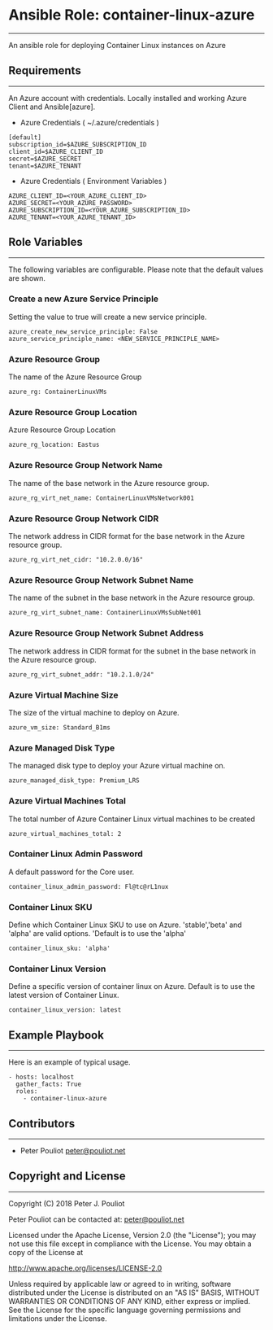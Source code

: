 # Ansible Role: container-linux-azure
------------------

An ansible role for deploying Container Linux instances on Azure



## Requirements
------------------

An Azure account with credentials.  Locally installed and working Azure Client and Ansible[azure].

* Azure Credentials ( ~/.azure/credentials )

```
[default]
subscription_id=$AZURE_SUBSCRIPTION_ID
client_id=$AZURE_CLIENT_ID
secret=$AZURE_SECRET
tenant=$AZURE_TENANT
```

* Azure Credentials ( Environment Variables )

```
AZURE_CLIENT_ID=<YOUR_AZURE_CLIENT_ID>
AZURE_SECRET=<YOUR_AZURE_PASSWORD>
AZURE_SUBSCRIPTION_ID=<YOUR_AZURE_SUBSCRIPTION_ID>
AZURE_TENANT=<YOUR_AZURE_TENANT_ID>
```

## Role Variables
------------------

The following variables are configurable.  Please note that the default values are shown.


### Create a new Azure Service Principle

Setting the value to true will create a new service principle.

```
azure_create_new_service_principle: False
azure_service_principle_name: <NEW_SERVICE_PRINCIPLE_NAME>
```

### Azure Resource Group
The name of the Azure Resource Group

```
azure_rg: ContainerLinuxVMs
```

### Azure Resource Group Location
Azure Resource Group Location

```
azure_rg_location: Eastus
```

### Azure Resource Group Network Name
The name of the base network in the Azure resource group.

```
azure_rg_virt_net_name: ContainerLinuxVMsNetwork001
```

### Azure Resource Group Network CIDR
The network address in CIDR format for the base network in the Azure resource group.

```
azure_rg_virt_net_cidr: "10.2.0.0/16"
```

### Azure Resource Group Network Subnet Name
The name of the subnet in the base network in the Azure resource group.

```
azure_rg_virt_subnet_name: ContainerLinuxVMsSubNet001
```

### Azure Resource Group Network Subnet Address
The network address in CIDR format for the subnet in the base network in the Azure resource group.

```
azure_rg_virt_subnet_addr: "10.2.1.0/24"
```

### Azure Virtual Machine Size
The size of the virtual machine to deploy on Azure.

```
azure_vm_size: Standard_B1ms
```

### Azure Managed Disk Type
The managed disk type to deploy your Azure virtual machine on.

```
azure_managed_disk_type: Premium_LRS
```

### Azure Virtual Machines Total
The total number of Azure Container Linux virtual machines to be created

```
azure_virtual_machines_total: 2
```

### Container Linux Admin Password
A default password for the Core user.

```
container_linux_admin_password: Fl@tc@rL1nux
```

### Container Linux SKU
Define which Container Linux SKU to use on Azure.  'stable','beta' and 'alpha' are valid options.  'Default is to use the 'alpha'

```
container_linux_sku: 'alpha'
```

### Container Linux Version
Define a specific version of container linux on Azure.  Default is to use the latest version of Container Linux.


```
container_linux_version: latest

```


## Example Playbook
------------------

Here is an example of typical usage.


```
- hosts: localhost
  gather_facts: True
  roles:
    - container-linux-azure
```

## Contributors
------------

 * Peter Pouliot <peter@pouliot.net>

## Copyright and License
---------------------

Copyright (C) 2018 Peter J. Pouliot

Peter Pouliot can be contacted at: peter@pouliot.net

Licensed under the Apache License, Version 2.0 (the "License");
you may not use this file except in compliance with the License.
You may obtain a copy of the License at

  http://www.apache.org/licenses/LICENSE-2.0

Unless required by applicable law or agreed to in writing, software
distributed under the License is distributed on an "AS IS" BASIS,
WITHOUT WARRANTIES OR CONDITIONS OF ANY KIND, either express or implied.
See the License for the specific language governing permissions and
limitations under the License.
